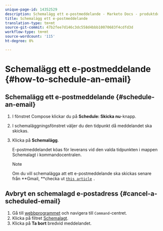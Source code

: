 ```yaml
---
unique-page-id: 14352529
description: Schemalägg ett e-postmeddelande - Marketo Docs - produktdokumentation
title: Schemalägg ett e-postmeddelande
translation-type: tm+mt
source-git-commit: 47b2fee7d146c3dc558d4bbb10070683f4cdfd3d
workflow-type: tm+mt
source-wordcount: '115'
ht-degree: 0%

---
```



# Schemalägg ett e-postmeddelande {#how-to-schedule-an-email}

## Schemalägg ett e-postmeddelande {#schedule-an-email}

1. I fönstret Compose klickar du på **Schedule: Skicka nu**-knapp.
1. I schemaläggningsfönstret väljer du den tidpunkt då meddelandet ska skickas.
1. Klicka på **Schemalägg**.

   E-postmeddelandet köas för leverans vid den valda tidpunkten i mappen Schemalagt i kommandocentralen.

   >[!NOTE]
   >
   >Om du vill schemalägga att ett e-postmeddelande ska skickas senare från **Gmail, **checka ut [`this article`](http://docs.marketo.com/x/r4PS) `.`

## Avbryt en schemalagd e-postadress {#cancel-a-scheduled-email}

1. Gå till [webbprogrammet](http://toutapp.com/login) och navigera till `Command`-centret.
1. Klicka på filtret [Schemalagt](http://toutapp.com/next#emails/filter/sent/1).
1. Klicka på **Ta bort** bredvid meddelandet.

